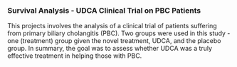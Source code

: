 ### Survival Analysis - UDCA Clinical Trial on PBC Patients
This projects involves the analysis of a clinical trial of patients suffering from primary biliary cholangitis (PBC). Two groups were used in this study - one (treatment) group given the novel treatment, UDCA, and the placebo group. In summary, the goal was to assess whether UDCA was a truly effective treatment in helping those with PBC. 
